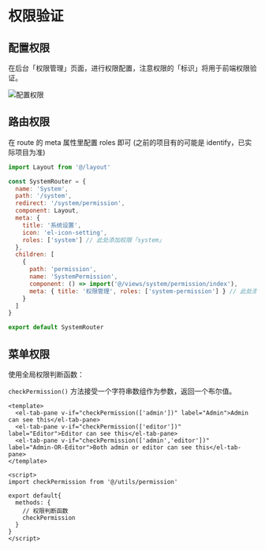 # 权限验证

## 配置权限

在后台「权限管理」页面，进行权限配置，注意权限的「标识」将用于前端权限验证。

![配置权限](http://r.photo.store.qq.com/psc?/V14cZO134WCGDx/TmEUgtj9EK6.7V8ajmQrEGOV5DN1D0LeeB7.olnYpGCSvw7a.3yB0udkg6XQd40uAbr5G0RnnyrjBfbag1ulNHP*pEZHUMgju7mRCMnBi*c!/r)


## 路由权限

在 route 的 meta 属性里配置 roles 即可 (之前的项目有的可能是 identify，已实际项目为准)

```js
import Layout from '@/layout'

const SystemRouter = {
  name: 'System',
  path: '/system',
  redirect: '/system/permission',
  component: Layout,
  meta: {
    title: '系统设置',
    icon: 'el-icon-setting',
    roles: ['system'] // 此处添加权限「system」
  },
  children: [
    {
      path: 'permission',
      name: 'SystemPermission',
      component: () => import('@/views/system/permission/index'),
      meta: { title: '权限管理', roles: ['system-permission'] } // 此处添加权限「system-permission」
    }
  ]
}

export default SystemRouter
```


## 菜单权限

使用全局权限判断函数：

`checkPermission()` 方法接受一个字符串数组作为参数，返回一个布尔值。

```vue
<template>
  <el-tab-pane v-if="checkPermission(['admin'])" label="Admin">Admin can see this</el-tab-pane>
  <el-tab-pane v-if="checkPermission(['editor'])" label="Editor">Editor can see this</el-tab-pane>
  <el-tab-pane v-if="checkPermission(['admin','editor'])" label="Admin-OR-Editor">Both admin or editor can see this</el-tab-pane>
</template>

<script>
import checkPermission from '@/utils/permission'

export default{
  methods: {
    // 权限判断函数
    checkPermission
  }
}
</script>
```